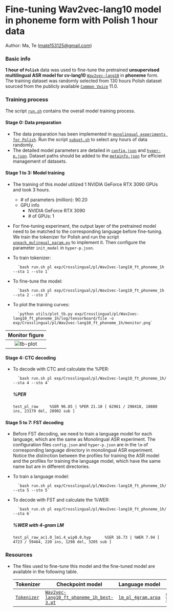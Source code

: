 # Fine-tuning Wav2vec-lang10 model in phoneme form with Polish 1 hour data
Author: Ma, Te (mate153125@gmail.com)
### Basic info

__1 hour of `Polish`__ data was used to fine-tune the pretrained __unsupervised multilingual ASR model for cv-lang10__ [`Wav2vec-lang10`](../../../Multilingual/Wav2vec-lang10/readme.md) in __phoneme__ form. The training dataset was randomly selected from 130 hours Polish dataset sourced from the publicly available [`Common Voice`](https://commonvoice.mozilla.org/) 11.0. 


### Training process

The script [`run.sh`](../../../run.sh) contains the overall model training process.

#### Stage 0: Data preparation
* The data preparation has been implemented in [`monolingual experiments for Polish`](../../../Monolingual/pl/Mono._phoneme_130h/readme.md). Run the script [`subset.sh`](../../../../local/tools/subset.sh) to select any hours of data randomly.
* The detailed model parameters are detailed in [`config.json`](config.json) and [`hyper-p.json`](hyper-p.json). Dataset paths should be added to the [`metainfo.json`](../../../data/metainfo.json) for efficient management of datasets.

#### Stage 1 to 3: Model training
* The training of this model utilized 1 NVIDIA GeForce RTX 3090 GPUs and took 3 hours. 
  * \# of parameters (million): 90.20
  * GPU info
      * NVIDIA GeForce RTX 3090
      * \# of GPUs: 1

* For fine-tuning experiment, the output layer of the pretrained model need to be matched to the corresponding language before fine-tuning. We train the tokenizer for Polish and run the script [`unpack_mulingual_param.py`](../../../../local/tools/unpack_mulingual_param.py) to implement it. Then configure the parameter `init_model` in `hyper-p.json`.

* To train tokenizer:

        `bash run.sh pl exp/Crosslingual/pl/Wav2vec-lang10_ft_phoneme_1h --sta 1 --sto 1`
* To fine-tune the model:

        `bash run.sh pl exp/Crosslingual/pl/Wav2vec-lang10_ft_phoneme_1h --sta 2 --sto 3`
* To plot the training curves:

        `python utils/plot_tb.py exp/Crosslingual/pl/Wav2vec-lang10_ft_phoneme_1h/log/tensorboard/file -o exp/Crosslingual/pl/Wav2vec-lang10_ft_phoneme_1h/monitor.png`

|     Monitor figure    |
|:-----------------------:|
|![tb-plot](./monitor.png)|

#### Stage 4: CTC decoding
* To decode with CTC and calculate the %PER:

        `bash run.sh pl exp/Crosslingual/pl/Wav2vec-lang10_ft_phoneme_1h/ --sta 4 --sto 4`

    ##### %PER
    ```
    test_pl_raw     %SER 96.85 | %PER 21.10 [ 62961 / 298418, 10880 ins, 23179 del, 28902 sub ]
    ```

#### Stage 5 to 7: FST decoding
* Before FST decoding, we need to train a language model for each language, which are the same as Monolingual ASR experiment. The configuration files `config.json` and `hyper-p.json` are in the `lm` of corresponding language directory in monolingual ASR experiment. Notice the distinction between the profiles for training the ASR model and the profiles for training the language model, which have the same name but are in different directories.
* To train a language model:

        `bash run.sh pl exp/Crosslingual/pl/Wav2vec-lang10_ft_phoneme_1h/ --sta 5 --sto 5`

* To decode with FST and calculate the %WER:

        `bash run.sh pl exp/Crosslingual/pl/Wav2vec-lang10_ft_phoneme_1h/ --sta 6`

    ##### %WER with 4-gram LM
    ```
    test_pl_raw_ac1.0_lm1.4_wip0.0.hyp      %SER 16.73 | %WER 7.94 [ 4723 / 59464, 220 ins, 1298 del, 3205 sub ]
    ```

### Resources
* The files used to fine-tune this model and the fine-tuned model are available in the following table.

    | Tokenizer | Checkpoint model | Language model | Tensorboard log |
    | ----------- | ----------- | ----------- | ----------- |
    | [`Tokenizer`](https://cat-ckpt.oss-cn-beijing.aliyuncs.com/cat-multilingual/cv-lang10/dict/pl/wordlist_pl.txt) | [`Wav2vec-lang10_ft_phoneme_1h_best-3.pt`](https://cat-ckpt.oss-cn-beijing.aliyuncs.com/cat-multilingual/cv-lang10/exp/pl/Wav2vec-lang10_ft_phoneme_1h_best-3.pt) | [`lm_pl_4gram.arpa`](https://cat-ckpt.oss-cn-beijing.aliyuncs.com/cat-multilingual/cv-lang10/exp/pl/lm_pl_4gram.arpa) | [`tb_Wav2vec-lang10_ft_phoneme_1h`](https://cat-ckpt.oss-cn-beijing.aliyuncs.com/cat-multilingual/cv-lang10/exp/pl/tb_log_Wav2vec-lang10_ft_phoneme_1h.tar.gz) |


